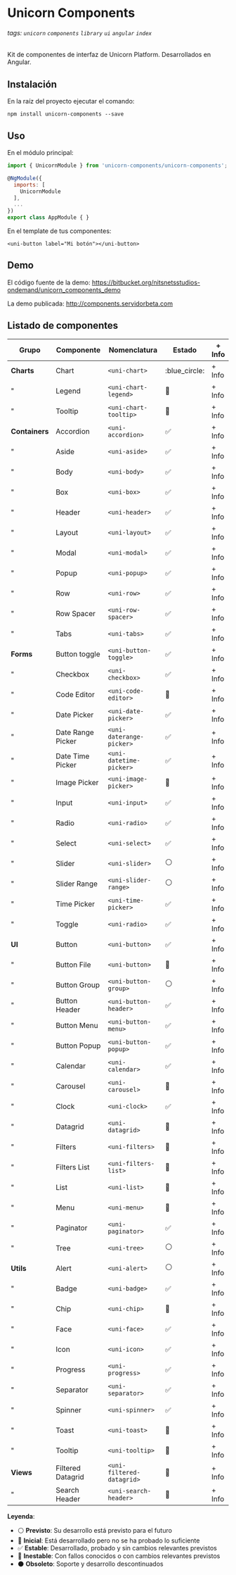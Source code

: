 Unicorn Components
==================
###### tags: `unicorn` `components` `library` `ui` `angular` `index`
Kit de componentes de interfaz de Unicorn Platform. Desarrollados en Angular.

## Instalación
En la raíz del proyecto ejecutar el comando:
```shell
npm install unicorn-components --save
```

## Uso
En el módulo principal:
```javascript
import { UnicornModule } from 'unicorn-components/unicorn-components';

@NgModule({
  imports: [
    UnicornModule
  ],
  ...
})
export class AppModule { }
```
En el template de tus componentes:
```htmlmixed
<uni-button label="Mi botón"></uni-button>
```

## Demo

El código fuente de la demo:
https://bitbucket.org/nitsnetsstudios-ondemand/unicorn_components_demo

La demo publicada:
http://components.servidorbeta.com


## Listado de componentes

| Grupo          | Componente        | Nomenclatura              | Estado              | + Info 
| -------------- | ----------------- | ------------------------- | ------------------- | ------- 
| **Charts**     | Chart             | `<uni-chart>`             | :blue_circle:       | + Info
| "              | Legend            | `<uni-chart-legend>`      | :large_blue_circle: | + Info
| "              | Tooltip           | `<uni-chart-tooltip>`     | :large_blue_circle: | + Info
| **Containers** | Accordion         | `<uni-accordion>`         | :white_check_mark:  | + Info
| "              | Aside             | `<uni-aside>`             | :white_check_mark:  | + Info
| "              | Body              | `<uni-body>`              | :white_check_mark:  | + Info
| "              | Box               | `<uni-box>`               | :white_check_mark:  | + Info
| "              | Header            | `<uni-header>`            | :white_check_mark:  | + Info
| "              | Layout            | `<uni-layout>`            | :white_check_mark:  | + Info
| "              | Modal             | `<uni-modal>`             | :white_check_mark:  | + Info
| "              | Popup             | `<uni-popup>`             | :white_check_mark:  | + Info
| "              | Row               | `<uni-row>`               | :white_check_mark:  | + Info
| "              | Row Spacer        | `<uni-row-spacer>`        | :white_check_mark:  | + Info
| "              | Tabs              | `<uni-tabs>`              | :white_check_mark:  | + Info
| **Forms**      | Button toggle     | `<uni-button-toggle>`     | :white_check_mark:  | + Info
| "              | Checkbox          | `<uni-checkbox>`          | :white_check_mark:  | + Info
| "              | Code Editor       | `<uni-code-editor>`       | :red_circle:        | + Info
| "              | Date Picker       | `<uni-date-picker>`       | :white_check_mark:  | + Info
| "              | Date Range Picker | `<uni-daterange-picker>`  | :white_check_mark:  | + Info
| "              | Date Time Picker  | `<uni-datetime-picker>`   | :white_check_mark:  | + Info
| "              | Image Picker      | `<uni-image-picker>`      | :red_circle:        | + Info
| "              | Input             | `<uni-input>`             | :white_check_mark:  | + Info
| "              | Radio             | `<uni-radio>`             | :white_check_mark:  | + Info
| "              | Select            | `<uni-select>`            | :white_check_mark:  | + Info
| "              | Slider            | `<uni-slider>`            | :white_circle:      | + Info
| "              | Slider Range      | `<uni-slider-range>`      | :white_circle:      | + Info
| "              | Time Picker       | `<uni-time-picker>`       | :white_check_mark:  | + Info
| "              | Toggle            | `<uni-radio>`             | :white_check_mark:  | + Info
| **UI**         | Button            | `<uni-button>`            | :white_check_mark:  | + Info
| "              | Button File       | `<uni-button>`            | :large_blue_circle: | + Info
| "              | Button Group      | `<uni-button-group>`      | :white_circle:      | + Info
| "              | Button Header     | `<uni-button-header>`     | :white_check_mark:  | + Info
| "              | Button Menu       | `<uni-button-menu>`       | :white_check_mark:  | + Info
| "              | Button Popup      | `<uni-button-popup>`      | :white_check_mark:  | + Info
| "              | Calendar          | `<uni-calendar>`          | :white_check_mark:  | + Info
| "              | Carousel          | `<uni-carousel>`          | :large_blue_circle: | + Info
| "              | Clock             | `<uni-clock>`             | :white_check_mark:  | + Info
| "              | Datagrid          | `<uni-datagrid>`          | :large_blue_circle: | + Info
| "              | Filters           | `<uni-filters>`           | :large_blue_circle: | + Info
| "              | Filters List      | `<uni-filters-list>`      | :large_blue_circle: | + Info
| "              | List              | `<uni-list>`              | :large_blue_circle: | + Info
| "              | Menu              | `<uni-menu>`              | :large_blue_circle: | + Info
| "              | Paginator         | `<uni-paginator>`         | :white_check_mark:  | + Info
| "              | Tree              | `<uni-tree>`              | :white_circle:      | + Info
| **Utils**      | Alert             | `<uni-alert>`             | :white_circle:      | + Info
| "              | Badge             | `<uni-badge>`             | :white_check_mark:  | + Info
| "              | Chip              | `<uni-chip>`              | :large_blue_circle: | + Info
| "              | Face              | `<uni-face>`              | :white_check_mark:  | + Info
| "              | Icon              | `<uni-icon>`              | :white_check_mark:  | + Info
| "              | Progress          | `<uni-progress>`          | :white_check_mark:  | + Info
| "              | Separator         | `<uni-separator>`         | :white_check_mark:  | + Info
| "              | Spinner           | `<uni-spinner>`           | :white_check_mark:  | + Info
| "              | Toast             | `<uni-toast>`             | :red_circle:        | + Info
| "              | Tooltip           | `<uni-tooltip>`           | :red_circle:        | + Info
| **Views**      | Filtered Datagrid | `<uni-filtered-datagrid>` | :large_blue_circle: | + Info
| "              | Search Header     | `<uni-search-header>`     | :large_blue_circle: | + Info

**Leyenda**:

- :white_circle: **Previsto**: Su desarrollo está previsto para el futuro
- :large_blue_circle: **Inicial**: Está desarrollado pero no se ha probado lo suficiente
- :white_check_mark: **Estable**: Desarrollado, probado y sin cambios relevantes previstos
- :red_circle: **Inestable**: Con fallos conocidos o con cambios relevantes previstos
- :black_circle: **Obsoleto**: Soporte y desarrollo descontinuados